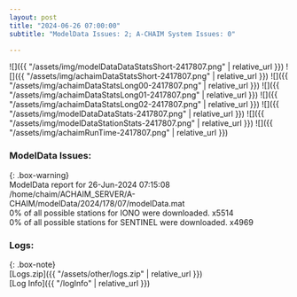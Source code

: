 ```yaml
---
layout: post
title: "2024-06-26 07:00:00"
subtitle: "ModelData Issues: 2; A-CHAIM System Issues: 0"

---
```


![]({{ "/assets/img/modelDataDataStatsShort-2417807.png" | relative_url }})
![]({{ "/assets/img/achaimDataStatsShort-2417807.png" | relative_url }})
![]({{ "/assets/img/achaimDataStatsLong00-2417807.png" | relative_url }})
![]({{ "/assets/img/achaimDataStatsLong01-2417807.png" | relative_url }})
![]({{ "/assets/img/achaimDataStatsLong02-2417807.png" | relative_url }})
![]({{ "/assets/img/modelDataDataStats-2417807.png" | relative_url }})
![]({{ "/assets/img/modelDataStationStats-2417807.png" | relative_url }})
![]({{ "/assets/img/achaimRunTime-2417807.png" | relative_url }})


### ModelData Issues:  
  
{: .box-warning}  
 ModelData report for 26-Jun-2024 07:15:08   
 /home/chaim/ACHAIM_SERVER/A-CHAIM/modelData/2024/178/07/modelData.mat   
 0% of all possible stations for IONO were downloaded. x5514   
 0% of all possible stations for SENTINEL were downloaded. x4969   
  


### Logs:  
  
{: .box-note}  
[Logs.zip]({{ "/assets/other/logs.zip" | relative_url }})  
[Log Info]({{ "/logInfo" | relative_url }})  
